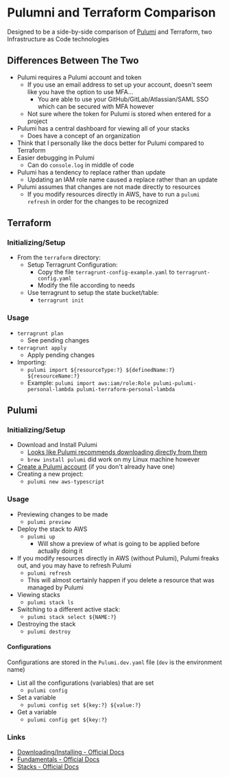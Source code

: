 # Pulumni and Terraform Comparison

Designed to be a side-by-side comparison of [Pulumi](https://www.pulumi.com/) and Terraform, two Infrastructure as Code technologies

## Differences Between The Two
* Pulumi requires a Pulumi account and token
  * If you use an email address to set up your account, doesn't seem like you have the option to use MFA...
    * You are able to use your GitHub/GitLab/Atlassian/SAML SSO which can be secured with MFA however
  * Not sure where the token for Pulumi is stored when entered for a project
* Pulumi has a central dashboard for viewing all of your stacks
  * Does have a concept of an organization
* Think that I personally like the docs better for Pulumi compared to Terraform
* Easier debugging in Pulumi
  * Can do `console.log` in middle of code
* Pulumi has a tendency to replace rather than update
  * Updating an IAM role name caused a replace rather than an update
* Pulumi assumes that changes are not made directly to resources
  * If you modify resources directly in AWS, have to run a `pulumi refresh` in order for the changes to be recognized

## Terraform

### Initializing/Setup
* From the `terraform` directory:
  * Setup Terragrunt Configuration:
    * Copy the file `terragrunt-config-example.yaml` to `terragrunt-config.yaml`
    * Modify the file according to needs
  * Use terragrunt to setup the state bucket/table:
    * `terragrunt init`

### Usage
* `terragrunt plan`
  * See pending changes
* `terragrunt apply`
  * Apply pending changes
* Importing:
  * `pulumi import ${resourceType:?} ${definedName:?} ${resourceName:?}`
  * Example: `pulumi import aws:iam/role:Role pulumi-pulumi-personal-lambda pulumi-terraform-personal-lambda`

## Pulumi

### Initializing/Setup
* Download and Install Pulumi
  * [Looks like Pulumi recommends downloading directly from them](https://www.pulumi.com/docs/get-started/install/)
  * `brew install pulumi` did work on my Linux machine however
* [Create a Pulumi account](https://app.pulumi.com/signup) (if you don't already have one)
* Creating a new project:
  * `pulumi new aws-typescript`

### Usage
* Previewing changes to be made
  * `pulumi preview`
* Deploy the stack to AWS
  * `pulumi up`
    * Will show a preview of what is going to be applied before actually doing it
* If you modify resources directly in AWS (without Pulumi), Pulumi freaks out, and you may have to refresh Pulumi
  * `pulumi refresh`
  * This will almost certainly happen if you delete a resource that was managed by Pulumi
* Viewing stacks
  * `pulumi stack ls`
* Switching to a different active stack:
  * `pulumi stack select ${NAME:?}`
* Destroying the stack
  * `pulumi destroy`

#### Configurations
Configurations are stored in the `Pulumi.dev.yaml` file (`dev` is the environment name)

* List all the configurations (variables) that are set
  * `pulumi config`
* Set a variable
  * `pulumi config set ${key:?} ${value:?}`
* Get a variable
  * `pulumi config get ${key:?}`

### Links
* [Downloading/Installing - Official Docs](https://www.pulumi.com/docs/get-started/install/)
* [Fundamentals - Official Docs](https://www.pulumi.com/learn/pulumi-fundamentals/)
* [Stacks - Official Docs](https://www.pulumi.com/learn/building-with-pulumi/understanding-stacks/)